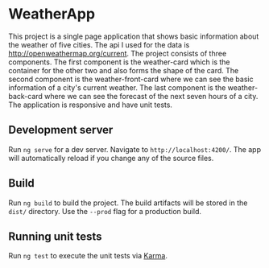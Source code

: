 # WeatherApp

This project is a single page application that shows basic information about the weather of five cities. The api I used for the data is http://openweathermap.org/current.
The project consists of three components. The first component is the weather-card which is the container for the other two and also forms the shape of the card. The second component is the weather-front-card where we can see the basic information of a city's current weather. The last component is the weather-back-card where we can see the forecast of the next seven hours of a city. The application is responsive and have unit tests.

## Development server

Run `ng serve` for a dev server. Navigate to `http://localhost:4200/`. The app will automatically reload if you change any of the source files.

## Build

Run `ng build` to build the project. The build artifacts will be stored in the `dist/` directory. Use the `--prod` flag for a production build.

## Running unit tests

Run `ng test` to execute the unit tests via [Karma](https://karma-runner.github.io).
